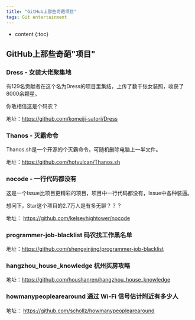 ```yaml
---
title: "GitHub上那些奇葩项目"
tags: Git entertainment 
---
```






* content
{:toc}







## GitHub上那些奇葩"项目"
### Dress - 女装大佬聚集地

有129名贡献者在这个名为Dress的项目里集结，上传了数千张女装照，收获了8000余颗星。

你敢相信这是个码农？

地址：https://github.com/komeiji-satori/Dress

### Thanos - 灭霸命令

Thanos.sh是一个开源的个灭霸命令，可随机删除电脑上一半文件。

地址：https://github.com/hotvulcan/Thanos.sh

### nocode - 一行代码都没有

这是一个Issue比项目更精彩的项目，项目中一行代码都没有，Issue中各种装逼。

想问下，Star这个项目的2.7万人是有多无聊？？？

地址：
https://github.com/kelseyhightower/nocode

### programmer-job-blacklist 码农找工作黑名单

地址：https://github.com/shengxinjing/programmer-job-blacklist

### hangzhou_house_knowledge 杭州买房攻略

地址：https://github.com/houshanren/hangzhou_house_knowledge

### howmanypeoplearearound 通过 Wi-Fi 信号估计附近有多少人

地址：
https://github.com/schollz/howmanypeoplearearound